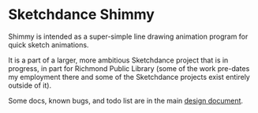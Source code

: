 # Sketchdance Shimmy

Shimmy is intended as a super-simple line drawing animation program for quick sketch animations. 

It is a part of a larger, more ambitious Sketchdance project that is in progress, in part for Richmond Public Library (some of the work pre-dates my employment there and some of the Sketchdance projects exist entirely outside of it).

Some docs, known bugs, and todo list are in the main [design document](https://hackmd.io/_d_YffpgRu2vVVTFbPjDZg?view).
